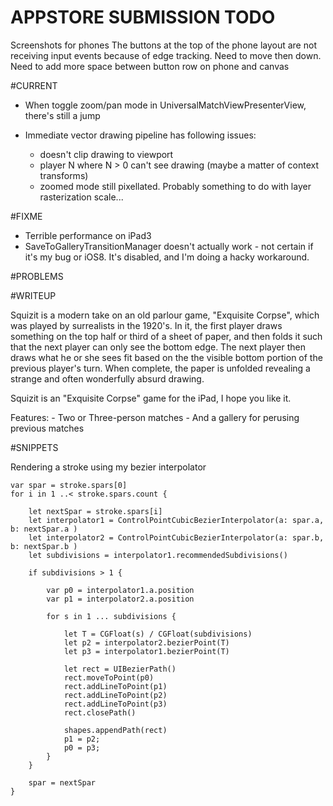 # APPSTORE SUBMISSION TODO

Screenshots for phones
The buttons at the top of the phone layout are not receiving input events because of edge tracking. Need to move then down.
Need to add more space between button row on phone and canvas

#CURRENT

- When toggle zoom/pan mode in UniversalMatchViewPresenterView, there's still a jump

- Immediate vector drawing pipeline has following issues:
	- doesn't clip drawing to viewport
	- player N where N > 0 can't see drawing (maybe a matter of context transforms)
	- zoomed mode still pixellated. Probably something to do with layer rasterization scale...

#FIXME

- Terrible performance on iPad3
- SaveToGalleryTransitionManager doesn't actually work - not certain if it's my bug or iOS8. It's disabled, and I'm doing a hacky workaround.

#PROBLEMS

#WRITEUP

Squizit is a modern take on an old parlour game, "Exquisite Corpse", which was played by surrealists in the 1920's. In it, the first player draws something on the top half or third of a sheet of paper, and then folds it such that the next player can only see the bottom edge. The next player then draws what he or she sees fit based on the the visible bottom portion of the previous player's turn. When complete, the paper is unfolded revealing a strange and often wonderfully absurd drawing.

Squizit is an "Exquisite Corpse" game for the iPad, I hope you like it.

Features:
	- Two or Three-person matches
	- And a gallery for perusing previous matches

	
#SNIPPETS

Rendering a stroke using my bezier interpolator

	var spar = stroke.spars[0]
	for i in 1 ..< stroke.spars.count {

		let nextSpar = stroke.spars[i]
		let interpolator1 = ControlPointCubicBezierInterpolator(a: spar.a, b: nextSpar.a )
		let interpolator2 = ControlPointCubicBezierInterpolator(a: spar.b, b: nextSpar.b )
		let subdivisions = interpolator1.recommendedSubdivisions()

		if subdivisions > 1 {

			var p0 = interpolator1.a.position
			var p1 = interpolator2.a.position

			for s in 1 ... subdivisions {

				let T = CGFloat(s) / CGFloat(subdivisions)
				let p2 = interpolator2.bezierPoint(T)
				let p3 = interpolator1.bezierPoint(T)

				let rect = UIBezierPath()
				rect.moveToPoint(p0)
				rect.addLineToPoint(p1)
				rect.addLineToPoint(p2)
				rect.addLineToPoint(p3)
				rect.closePath()

				shapes.appendPath(rect)
				p1 = p2;
				p0 = p3;
			}
		}

		spar = nextSpar
	}

